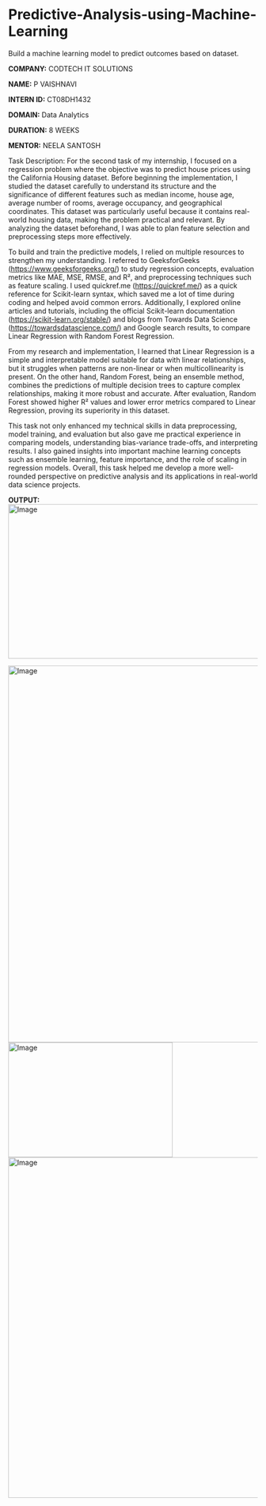 # Predictive-Analysis-using-Machine-Learning
Build a machine learning model to predict outcomes based on dataset.

**COMPANY:** CODTECH IT SOLUTIONS

**NAME:** P VAISHNAVI

**INTERN ID:** CT08DH1432

**DOMAIN:** Data Analytics

**DURATION:** 8 WEEKS

**MENTOR:** NEELA SANTOSH

Task Description:
For the second task of my internship, I focused on a regression problem where the objective was to predict house prices using the California Housing dataset. Before beginning the implementation, I studied the dataset carefully to understand its structure and the significance of different features such as median income, house age, average number of rooms, average occupancy, and geographical coordinates. This dataset was particularly useful because it contains real-world housing data, making the problem practical and relevant. By analyzing the dataset beforehand, I was able to plan feature selection and preprocessing steps more effectively.

To build and train the predictive models, I relied on multiple resources to strengthen my understanding. I referred to GeeksforGeeks (https://www.geeksforgeeks.org/) to study regression concepts, evaluation metrics like MAE, MSE, RMSE, and R², and preprocessing techniques such as feature scaling. I used quickref.me (https://quickref.me/) as a quick reference for Scikit-learn syntax, which saved me a lot of time during coding and helped avoid common errors. Additionally, I explored online articles and tutorials, including the official Scikit-learn documentation (https://scikit-learn.org/stable/) and blogs from Towards Data Science (https://towardsdatascience.com/) and Google search results, to compare Linear Regression with Random Forest Regression.

From my research and implementation, I learned that Linear Regression is a simple and interpretable model suitable for data with linear relationships, but it struggles when patterns are non-linear or when multicollinearity is present. On the other hand, Random Forest, being an ensemble method, combines the predictions of multiple decision trees to capture complex relationships, making it more robust and accurate. After evaluation, Random Forest showed higher R² values and lower error metrics compared to Linear Regression, proving its superiority in this dataset.

This task not only enhanced my technical skills in data preprocessing, model training, and evaluation but also gave me practical experience in comparing models, understanding bias-variance trade-offs, and interpreting results. I also gained insights into important machine learning concepts such as ensemble learning, feature importance, and the role of scaling in regression models. Overall, this task helped me develop a more well-rounded perspective on predictive analysis and its applications in real-world data science projects.

**OUTPUT:**
<img width="707" height="312" alt="Image" src="https://github.com/user-attachments/assets/fea9f93e-b5db-4029-8083-7861b5295e26" />

<img width="1102" height="761" alt="Image" src="https://github.com/user-attachments/assets/7670f19b-dbe1-45a6-b17d-02c8afae680a" />

<img width="332" height="232" alt="Image" src="https://github.com/user-attachments/assets/304e7184-c70a-4361-9c97-b88439d1cb26" />

<img width="675" height="688" alt="Image" src="https://github.com/user-attachments/assets/77e9ae42-d450-462a-9767-ea326912bc1c" />
